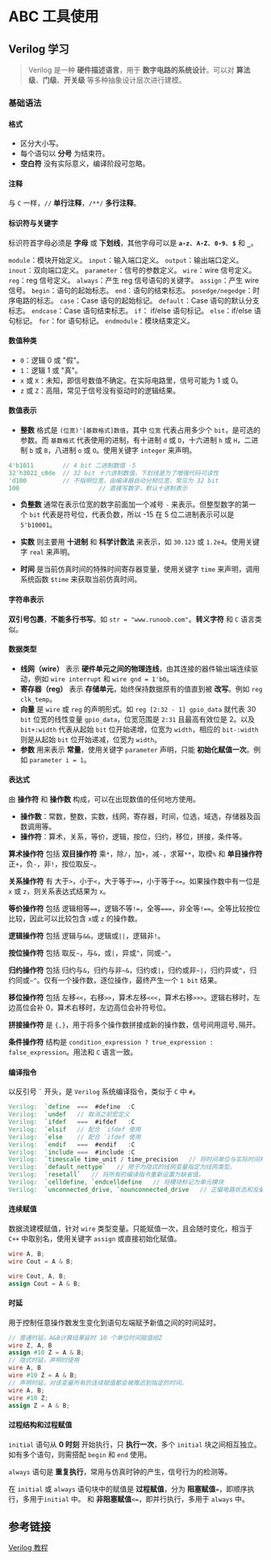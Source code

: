 # ABC 工具使用

## Verilog 学习

> Verilog 是一种 **硬件描述语言**，用于 **数字电路的系统设计**。可以对 **算法级**、**门级**、**开关级** 等多种抽象设计层次进行建模。

### 基础语法

#### 格式

- 区分大小写。
- 每个语句以 **分号** 为结束符。
- **空白符** 没有实际意义，编译阶段可忽略。

#### 注释

与 `C` 一样，`//` **单行注释**，`/**/` **多行注释**。

#### 标识符与关键字

标识符首字母必须是 **字母** 或 **下划线**，其他字母可以是 **`a-z`**、**`A-Z`**、**`0-9`**、**`$`** 和 **`_`**。

`module`：模块开始定义。
`input`：输入端口定义。
`output`：输出端口定义。
`inout`：双向端口定义。
`parameter`：信号的参数定义。
`wire`：wire 信号定义。
`reg`：reg 信号定义。
`always`：产生 reg 信号语句的关键字。
`assign`：产生 wire 信号。
`begin`：语句的起始标志。
`end`：语句的结束标志。
`posedge/negedge`：时序电路的标志。
`case`：Case 语句的起始标记。
`default`：Case 语句的默认分支标志。
`endcase`：Case 语句结束标志。
`if`： if/else 语句标记。
`else`：if/else 语句标记。
`for`：for 语句标记。
`endmodule`：模块结束定义。

#### 数值种类

- `0`：逻辑 0 或 "假"。
- `1`：逻辑 1 或 "真"。
- `x` 或 `X`：未知，即信号数值不确定。在实际电路里，信号可能为 1 或 0。
- `z` 或 `Z`：高阻，常见于信号没有驱动时的逻辑结果。

#### 数值表示

- **整数** 格式是 `(位宽)'[基数格式]数值`，其中 `位宽` 代表占用多少个 `bit`，是可选的参数。而 `基数格式` 代表使用的进制，有十进制 `d` 或 `D`，十六进制 `h` 或 `H`，二进制 `b` 或 `B`，八进制 `o` 或 `O`。使用关键字 `integer` 来声明。

```Verilog
4'b1011        // 4 bit 二进制数值 -5
32'h3022_c0de  // 32 bit 十六进制数值，下划线是为了增强代码可读性
'd100          // 不指明位宽，由编译器自动分频位宽，常见为 32 bit
100 					 // 直接写数字，默认十进制表示
```

- **负整数** 通常在表示位宽的数字前面加一个减号 `-` 来表示。但整型数字的第一个 `bit` 代表是符号位，代表负数，所以 -15 在 5 位二进制表示可以是 `5'b10001`。

- **实数** 则主要用 **十进制** 和 **科学计数法** 来表示，如 `30.123` 或 `1.2e4`。使用关键字 `real` 来声明。

- **时间** 是当前仿真时间的特殊时间寄存器变量，使用关键字 `time` 来声明，调用系统函数 `$time` 来获取当前仿真时间。

#### 字符串表示

**双引号包裹**，**不能多行书写**。如 `str = "www.runoob.com"`。**转义字符** 和 `C` 语言类似。

#### 数据类型

- **线网（wire）** 表示 **硬件单元之间的物理连线**，由其连接的器件输出端连续驱动，例如 `wire interrupt` 和 `wire gnd = 1'b0`。
- **寄存器（reg）** 表示 **存储单元**，始终保持数据原有的值直到被 **改写**。例如 `reg clk_temp`。
- **向量** 是 `wire` 或 `reg` 的声明形式。如 `reg [2:32 - 1] gpio_data` 就代表 30 `bit` 位宽的线性变量 `gpio_data`，位宽范围是 `2:31` 且最高有效位是 2。以及 `bit+:width` 代表从起始 `bit` 位开始递增，位宽为 `width`，相应的 `bit-:width` 则是从起始 `bit` 位开始递减，位宽为 `width`。
- **参数** 用来表示 **常量**，使用关键字 `parameter` 声明，只能 **初始化赋值一次**。例如 `parameter i = 1`。

#### 表达式

由 **操作符** 和 **操作数** 构成，可以在出现数值的任何地方使用。

- **操作数**：常数，整数，实数，线网，寄存器，时间，位选，域选，存储器及函数调用等。
- **操作符**：算术，关系，等价，逻辑，按位，归约，移位，拼接，条件等。

**算术操作符** 包括 **双目操作符** 乘`*`，除`/`，加`+`，减`-`，求幂`**`，取模`%` 和 **单目操作符** 正`+`，负`-`，非`!`，按位取反`~`。

**关系操作符** 有 大于`>`，小于`<`，大于等于`>=`，小于等于`<=`。如果操作数中有一位是 `x` 或 `z`，则关系表达式结果为 `x`。

**等价操作符** 包括 逻辑相等`==`，逻辑不等`!=`，全等`===`，非全等`!==`。全等比较按位比较，因此可以比较包含 `x`或 `z` 的操作数。

**逻辑操作符** 包括 逻辑与`&&`，逻辑或`||`，逻辑非`!`。

**按位操作符** 包括 取反`~`，与`&`，或`|`，异或`^`，同或`~^`。

**归约操作符** 包括 归约与`&`，归约与非`~&`，归约或`|`，归约或非`~|`，归约异或`^`，归约同或`~^`。仅有一个操作数，逐位操作，最终产生一个 `1 bit` 结果。

**移位操作符** 包括 左移`<<`，右移`>>`，算术左移`<<<`，算术右移`>>>`。逻辑右移时，左边高位会补 0，算术右移时，左边高位会补符号位。

**拼接操作符** 是 `{,}`，用于将多个操作数拼接成新的操作数，信号间用逗号`,`隔开。

**条件操作符** 结构是 `condition_expression ? true_expression : false_expression`。用法和 `C` 语言一致。

#### 编译指令

以反引号 `` ` `` 开头，是 `Verilog` 系统编译指令，类似于 `C` 中 `#`。

```Verilog
Verilog:  `define  ===  #define  :C
Verilog:  `undef   // 取消之前宏定义
Verilog:  `ifdef   ===  #ifdef   :C
Verilog:  `elsif   // 配合 `ifdef 使用
Verilog:  `else    // 配合 `ifdef 使用
Verilog:  `endif   ===  #endif   :C
Verilog:  `include ===  #include :C
Verilog:  `timescale time_unit / time_precision   // 将时间单位与实际时间相关联
Verilog:  `default_nettype`   // 用于为隐式的线网变量指定为线网类型。
Verilog:  `resetall`   // 将所有的编译指令重新设置为缺省值。
Verilog:  `celldefine, `endcelldefine   // 将模块标记为单元模块
Verilog:  `unconnected_drive, `nounconnected_drive   // 正偏电路状态和反偏电路状态
```

#### 连续赋值

数据流建模赋值，针对 `wire` 类型变量。只能赋值一次，且会随时变化，相当于 `C++` 中取别名，使用关键字 `assign` 或直接初始化赋值。

```Verilog
wire A, B;
wire Cout = A & B;

wire Cout, A, B;
assign Cout = A & B;
```

#### 时延

用于控制任意操作数发生变化到语句左端赋予新值之间的时间延时。

```Verilog
// 普通时延，A&B计算结果延时 10 个单位时间赋值给Z
wire Z, A, B
assign #10 Z = A & B;
// 隐式时延，声明时使用
wire A, B
wire #10 Z = A & B;
// 声明时延，对该变量所有的连续赋值都会被推迟到指定的时间。
wire A, B;
wire #10 Z;
assign Z = A & B;
```

#### 过程结构和过程赋值

`initial` 语句从 **0 时刻** 开始执行，只 **执行一次**，多个 `initial` 块之间相互独立。如有多个语句，则需搭配 `begin` 和 `end` 使用。

`always` 语句是 **重复执行**，常用与仿真时钟的产生，信号行为的检测等。

在 `initial` 或 `always` 语句块中的赋值是 **过程赋值**，分为 **阻塞赋值**`=`，即顺序执行，多用于`initial` 中。 和 **非阻塞赋值**`<=`，即并行执行，多用于 `always` 中。

## 参考链接

[Verilog 教程](https://www.runoob.com/w3cnote/verilog-tutorial.html)